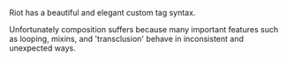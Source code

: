 
Riot has a beautiful and elegant custom tag syntax.

Unfortunately composition suffers because many important features such as looping, mixins, and 'transclusion' behave in inconsistent and unexpected ways.


